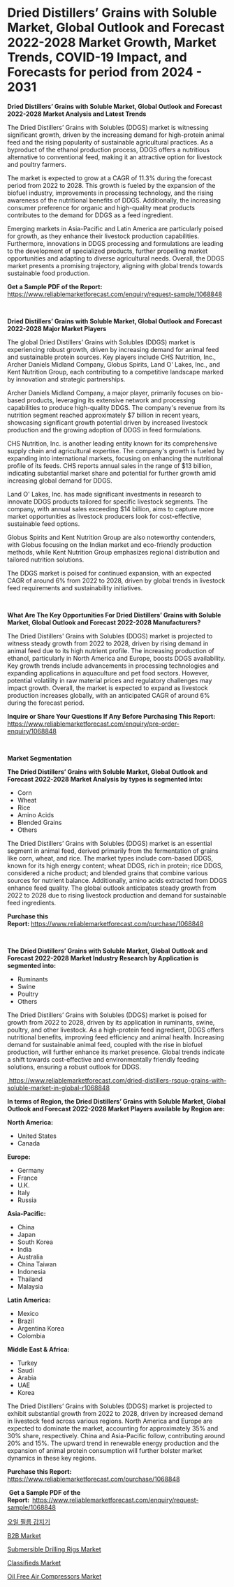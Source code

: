 <p><h1>Dried Distillers’ Grains with Soluble Market, Global Outlook and Forecast 2022-2028 Market Growth, Market Trends, COVID-19 Impact, and Forecasts for period from 2024 - 2031</h1></p><p><strong>Dried Distillers’ Grains with Soluble Market, Global Outlook and Forecast 2022-2028 Market Analysis and Latest Trends</strong></p>
<p><p>The Dried Distillers’ Grains with Solubles (DDGS) market is witnessing significant growth, driven by the increasing demand for high-protein animal feed and the rising popularity of sustainable agricultural practices. As a byproduct of the ethanol production process, DDGS offers a nutritious alternative to conventional feed, making it an attractive option for livestock and poultry farmers.</p><p>The market is expected to grow at a CAGR of 11.3% during the forecast period from 2022 to 2028. This growth is fueled by the expansion of the biofuel industry, improvements in processing technology, and the rising awareness of the nutritional benefits of DDGS. Additionally, the increasing consumer preference for organic and high-quality meat products contributes to the demand for DDGS as a feed ingredient. </p><p>Emerging markets in Asia-Pacific and Latin America are particularly poised for growth, as they enhance their livestock production capabilities. Furthermore, innovations in DDGS processing and formulations are leading to the development of specialized products, further propelling market opportunities and adapting to diverse agricultural needs. Overall, the DDGS market presents a promising trajectory, aligning with global trends towards sustainable food production.</p></p>
<p><strong>Get a Sample PDF of the Report:&nbsp;</strong> <a href="https://www.reliablemarketforecast.com/enquiry/request-sample/1068848?utm_campaign=1102&utm_medium=2&utm_source=Github&utm_content=ia&utm_term=04122024&utm_id=dried-distillers-grains-with-soluble-market-global-outlook-and-forecast-2022-2028">https://www.reliablemarketforecast.com/enquiry/request-sample/1068848</a></p>
<p>&nbsp;</p>
<p><strong>Dried Distillers’ Grains with Soluble Market, Global Outlook and Forecast 2022-2028 Major Market Players</strong></p>
<p><p>The global Dried Distillers’ Grains with Solubles (DDGS) market is experiencing robust growth, driven by increasing demand for animal feed and sustainable protein sources. Key players include CHS Nutrition, Inc., Archer Daniels Midland Company, Globus Spirits, Land O' Lakes, Inc., and Kent Nutrition Group, each contributing to a competitive landscape marked by innovation and strategic partnerships.</p><p>Archer Daniels Midland Company, a major player, primarily focuses on bio-based products, leveraging its extensive network and processing capabilities to produce high-quality DDGS. The company's revenue from its nutrition segment reached approximately $7 billion in recent years, showcasing significant growth potential driven by increased livestock production and the growing adoption of DDGS in feed formulations.</p><p>CHS Nutrition, Inc. is another leading entity known for its comprehensive supply chain and agricultural expertise. The company's growth is fueled by expanding into international markets, focusing on enhancing the nutritional profile of its feeds. CHS reports annual sales in the range of $13 billion, indicating substantial market share and potential for further growth amid increasing global demand for DDGS.</p><p>Land O' Lakes, Inc. has made significant investments in research to innovate DDGS products tailored for specific livestock segments. The company, with annual sales exceeding $14 billion, aims to capture more market opportunities as livestock producers look for cost-effective, sustainable feed options.</p><p>Globus Spirits and Kent Nutrition Group are also noteworthy contenders, with Globus focusing on the Indian market and eco-friendly production methods, while Kent Nutrition Group emphasizes regional distribution and tailored nutrition solutions.</p><p>The DDGS market is poised for continued expansion, with an expected CAGR of around 6% from 2022 to 2028, driven by global trends in livestock feed requirements and sustainability initiatives.</p></p>
<p>&nbsp;</p>
<p><strong>What Are The Key Opportunities For Dried Distillers’ Grains with Soluble Market, Global Outlook and Forecast 2022-2028 Manufacturers?</strong></p>
<p><p>The Dried Distillers' Grains with Solubles (DDGS) market is projected to witness steady growth from 2022 to 2028, driven by rising demand in animal feed due to its high nutrient profile. The increasing production of ethanol, particularly in North America and Europe, boosts DDGS availability. Key growth trends include advancements in processing technologies and expanding applications in aquaculture and pet food sectors. However, potential volatility in raw material prices and regulatory challenges may impact growth. Overall, the market is expected to expand as livestock production increases globally, with an anticipated CAGR of around 6% during the forecast period.</p></p>
<p><strong>Inquire or Share Your Questions If Any Before Purchasing This Report:</strong> <a href="https://www.reliablemarketforecast.com/enquiry/pre-order-enquiry/1068848?utm_campaign=1102&utm_medium=2&utm_source=Github&utm_content=ia&utm_term=04122024&utm_id=dried-distillers-grains-with-soluble-market-global-outlook-and-forecast-2022-2028">https://www.reliablemarketforecast.com/enquiry/pre-order-enquiry/1068848</a></p>
<p>&nbsp;</p>
<p><strong>Market Segmentation</strong></p>
<p><strong>The Dried Distillers’ Grains with Soluble Market, Global Outlook and Forecast 2022-2028 Market Analysis by types is segmented into:</strong></p>
<p><ul><li>Corn</li><li>Wheat</li><li>Rice</li><li>Amino Acids</li><li>Blended Grains</li><li>Others</li></ul></p>
<p><p>The Dried Distillers’ Grains with Solubles (DDGS) market is an essential segment in animal feed, derived primarily from the fermentation of grains like corn, wheat, and rice. The market types include corn-based DDGS, known for its high energy content; wheat DDGS, rich in protein; rice DDGS, considered a niche product; and blended grains that combine various sources for nutrient balance. Additionally, amino acids extracted from DDGS enhance feed quality. The global outlook anticipates steady growth from 2022 to 2028 due to rising livestock production and demand for sustainable feed ingredients.</p></p>
<p><strong>Purchase this Report:&nbsp;</strong><a href="https://www.reliablemarketforecast.com/purchase/1068848?utm_campaign=1102&utm_medium=2&utm_source=Github&utm_content=ia&utm_term=04122024&utm_id=dried-distillers-grains-with-soluble-market-global-outlook-and-forecast-2022-2028">https://www.reliablemarketforecast.com/purchase/1068848</a></p>
<p>&nbsp;</p>
<p><strong>The Dried Distillers’ Grains with Soluble Market, Global Outlook and Forecast 2022-2028 Market Industry Research by Application is segmented into:</strong></p>
<p><ul><li>Ruminants</li><li>Swine</li><li>Poultry</li><li>Others</li></ul></p>
<p><p>The Dried Distillers’ Grains with Solubles (DDGS) market is poised for growth from 2022 to 2028, driven by its application in ruminants, swine, poultry, and other livestock. As a high-protein feed ingredient, DDGS offers nutritional benefits, improving feed efficiency and animal health. Increasing demand for sustainable animal feed, coupled with the rise in biofuel production, will further enhance its market presence. Global trends indicate a shift towards cost-effective and environmentally friendly feeding solutions, ensuring a robust outlook for DDGS.</p></p>
<p><a href="https://www.reliablemarketforecast.com/dried-distillers-rsquo-grains-with-soluble-market-in-global-r1068848?utm_campaign=1102&utm_medium=2&utm_source=Github&utm_content=ia&utm_term=04122024&utm_id=dried-distillers-grains-with-soluble-market-global-outlook-and-forecast-2022-2028">&nbsp;https://www.reliablemarketforecast.com/dried-distillers-rsquo-grains-with-soluble-market-in-global-r1068848</a></p>
<p><strong>In terms of Region, the Dried Distillers’ Grains with Soluble Market, Global Outlook and Forecast 2022-2028 Market Players available by Region are:</strong></p>
<p>
    <p> <strong> North America: </strong>
        <ul>
            <li>United States</li>
            <li>Canada</li>
        </ul>
        </p> 
    <p> <strong> Europe: </strong>
        <ul>
            <li>Germany</li>
            <li>France</li>
            <li>U.K.</li>
            <li>Italy</li>
            <li>Russia</li>
        </ul>
        </p> 
    <p> <strong> Asia-Pacific: </strong>
        <ul>
            <li>China</li>
            <li>Japan</li>
            <li>South Korea</li>
            <li>India</li>
            <li>Australia</li>
            <li>China Taiwan</li>
            <li>Indonesia</li>
            <li>Thailand</li>
            <li>Malaysia</li>
        </ul>
        </p> 
    <p> <strong> Latin America: </strong>
        <ul>
            <li>Mexico</li>
            <li>Brazil</li>
            <li>Argentina Korea</li>
            <li>Colombia</li>
        </ul>
        </p> 
    <p> <strong> Middle East & Africa: </strong>
        <ul>
            <li>Turkey</li>
            <li>Saudi</li>
            <li>Arabia</li>
            <li>UAE</li>
            <li>Korea</li>
        </ul>
    </p>
    </p>
<p><p>The Dried Distillers’ Grains with Solubles (DDGS) market is projected to exhibit substantial growth from 2022 to 2028, driven by increased demand in livestock feed across various regions. North America and Europe are expected to dominate the market, accounting for approximately 35% and 30% share, respectively. China and Asia-Pacific follow, contributing around 20% and 15%. The upward trend in renewable energy production and the expansion of animal protein consumption will further bolster market dynamics in these key regions.</p></p>
<p><strong>Purchase this Report: </strong><a href="https://www.reliablemarketforecast.com/purchase/1068848?utm_campaign=1102&utm_medium=2&utm_source=Github&utm_content=ia&utm_term=04122024&utm_id=dried-distillers-grains-with-soluble-market-global-outlook-and-forecast-2022-2028">https://www.reliablemarketforecast.com/purchase/1068848</a></p>
<p>&nbsp;<strong>Get a Sample PDF of the Report:&nbsp;&nbsp;</strong><a href="https://www.reliablemarketforecast.com/enquiry/request-sample/1068848?utm_campaign=1102&utm_medium=2&utm_source=Github&utm_content=ia&utm_term=04122024&utm_id=dried-distillers-grains-with-soluble-market-global-outlook-and-forecast-2022-2028">https://www.reliablemarketforecast.com/enquiry/request-sample/1068848</a></p>
<p><strong></strong></p>
<p><p><a href="https://github.com/laholand/Market-Research-Report-List-6/blob/main/445262926872.md?utm_campaign=1102&utm_medium=2&utm_source=Github&utm_content=ia&utm_term=04122024&utm_id=dried-distillers-grains-with-soluble-market-global-outlook-and-forecast-2022-2028">오일 필름 감지기</a></p><p><a href="https://issuu.com/reportprime-2/docs/b2b-market-size-2030.pptx?utm_campaign=1102&utm_medium=2&utm_source=Github&utm_content=ia&utm_term=04122024&utm_id=dried-distillers-grains-with-soluble-market-global-outlook-and-forecast-2022-2028">B2B Market</a></p><p><a href="https://www.linkedin.com/pulse/submersible-drilling-rigs-market-ecosystem-competitive-landscape-wq1vf?utm_campaign=1102&utm_medium=2&utm_source=Github&utm_content=ia&utm_term=04122024&utm_id=dried-distillers-grains-with-soluble-market-global-outlook-and-forecast-2022-2028">Submersible Drilling Rigs Market</a></p><p><a href="https://issuu.com/reportprime-2/docs/classifieds-market-size-2030.pptx?utm_campaign=1102&utm_medium=2&utm_source=Github&utm_content=ia&utm_term=04122024&utm_id=dried-distillers-grains-with-soluble-market-global-outlook-and-forecast-2022-2028">Classifieds Market</a></p><p><a href="https://www.linkedin.com/pulse/oil-free-air-compressors-market-report-2024-2031-evaluating-nukpe?utm_campaign=1102&utm_medium=2&utm_source=Github&utm_content=ia&utm_term=04122024&utm_id=dried-distillers-grains-with-soluble-market-global-outlook-and-forecast-2022-2028">Oil Free Air Compressors Market</a></p></p>